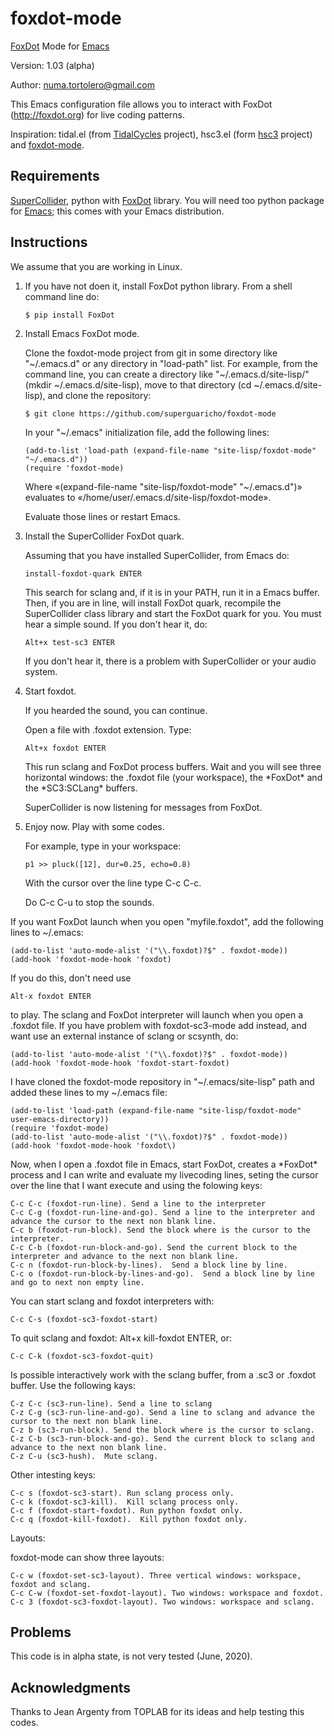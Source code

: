 # foxdot-mode
<a href="http://foxdot.org">FoxDot</a> Mode for <a href="https://www.gnu.org/software/emacs/">Emacs</a>

Version: 1.03 (alpha)

Author: numa.tortolero@gmail.com

This Emacs configuration file allows you to interact with FoxDot (http://foxdot.org) for live coding patterns.

Inspiration: tidal.el (from <a href="https://tidalcycles.org/index.php/Welcome">TidalCycles</a> project), hsc3.el (form <a href="https://github.com/rd--/hsc3/tree/master/emacs">hsc3</a> project) and <a href="https://gitlab.com/umejam/foxdot-mode">foxdot-mode</a>.

<h2>Requirements</h2>

<a href="https://supercollider.github.io/">SuperCollider</a>, python with <a href="http://foxdot.org">FoxDot</a> library. You will need too python package for <a href="https://www.gnu.org/software/emacs/">Emacs</a>; this comes with your Emacs distribution.

<h2>Instructions</h2>

We assume that you are working in Linux.

<ol>
<li> If you have not doen it, install FoxDot python library. From a shell command line do:

    $ pip install FoxDot

<li> Install Emacs FoxDot mode.

Clone the foxdot-mode project from git in some directory like "\~/.emacs.d" or any directory in "load-path" list. For example, from the command line, you can create a directory like "\~/.emacs.d/site-lisp/" (mkdir ~/.emacs.d/site-lisp), move to that directory (cd ~/.emacs.d/site-lisp), and clone the repository:

    $ git clone https://github.com/superguaricho/foxdot-mode

In your "\~/.emacs" initialization file, add the following lines:

    (add-to-list 'load-path (expand-file-name "site-lisp/foxdot-mode" "~/.emacs.d"))
    (require 'foxdot-mode)

Where «(expand-file-name "site-lisp/foxdot-mode" "~/.emacs.d")» evaluates to «/home/user/.emacs.d/site-lisp/foxdot-mode».

Evaluate those lines or restart Emacs.

<li> Install the SuperCollider FoxDot quark.

Assuming that you have installed SuperCollider, from Emacs do:

    install-foxdot-quark ENTER

This search for sclang and, if it is in your PATH, run it in a Emacs buffer. Then, if you are in line, will install FoxDot quark, recompile the SuperCollider class library and start the FoxDot quark for you. You must hear a simple sound. If you don't hear it, do:

    Alt+x test-sc3 ENTER
    
If you don't hear it, there is a problem with SuperCollider or your audio system.

<li> Start foxdot.

If you hearded the sound, you can continue.

Open a file with .foxdot extension. Type:

    Alt+x foxdot ENTER
    
This run sclang and FoxDot process buffers. Wait and you will see three horizontal windows: the .foxdot file (your workspace), the  \*FoxDot\* and the \*SC3:SCLang\* buffers.

SuperCollider is now listening for messages from FoxDot.

<li> Enjoy now. Play with some codes.

For example, type in your workspace:

    p1 >> pluck([12], dur=0.25, echo=0.8)

With the cursor over the line type C-c C-c.

Do C-c C-u to stop the sounds.

</ol>

If you want FoxDot launch when you open "myfile.foxdot", add the following lines to ~/.emacs:

    (add-to-list 'auto-mode-alist '("\\.foxdot)?$" . foxdot-mode))
    (add-hook 'foxdot-mode-hook 'foxdot)

If you do this, don't need use

    Alt-x foxdot ENTER
    
to play. The sclang and FoxDot interpreter will launch when you open a .foxdot file. If you have problem with foxdot-sc3-mode add instead, and want use an external instance of sclang or scsynth, do:

    (add-to-list 'auto-mode-alist '("\\.foxdot)?$" . foxdot-mode))
    (add-hook 'foxdot-mode-hook 'foxdot-start-foxdot)

I have cloned the foxdot-mode repository in "~/.emacs/site-lisp" path and added these lines to my ~/.emacs file:

    (add-to-list 'load-path (expand-file-name "site-lisp/foxdot-mode" user-emacs-directory))
    (require 'foxdot-mode)
    (add-to-list 'auto-mode-alist '("\\.foxdot)?$" . foxdot-mode))
    (add-hook 'foxdot-mode-hook 'foxdot\)

Now, when I open a .foxdot file in Emacs, start FoxDot, creates a \*FoxDot\* process and I can write and evaluate my livecoding lines, seting the cursor over the line that I want execute and using the folowing keys:

    C-c C-c (foxdot-run-line). Send a line to the interpreter
    C-c C-g (foxdot-run-line-and-go). Send a line to the interpreter and advance the cursor to the next non blank line.
    C-c b (foxdot-run-block). Send the block where is the cursor to the interpreter.
    C-c C-b (foxdot-run-block-and-go). Send the current block to the interpreter and advance to the next non blank line.
    C-c n (foxdot-run-block-by-lines).  Send a block line by line.
    C-c o (foxdot-run-block-by-lines-and-go).  Send a block line by line and go to next non empty line.

You can start sclang and foxdot interpreters with:

    C-c C-s (foxdot-sc3-foxdot-start)

To quit sclang and foxdot: Alt+x kill-foxdot ENTER, or:
 
    C-c C-k (foxdot-sc3-foxdot-quit)

Is possible interactively work with the sclang buffer, from a .sc3 or .foxdot buffer. Use the following kays:

    C-z C-c (sc3-run-line). Send a line to sclang
    C-z C-g (sc3-run-line-and-go). Send a line to sclang and advance the cursor to the next non blank line.
    C-z b (sc3-run-block). Send the block where is the cursor to sclang.
    C-z C-b (sc3-run-block-and-go). Send the current block to sclang and advance to the next non blank line.
    C-z C-u (sc3-hush).  Mute sclang.

Other intesting keys:

    C-c s (foxdot-sc3-start). Run sclang process only.
    C-c k (foxdot-sc3-kill).  Kill sclang process only.
    C-c f (foxdot-start-foxdot). Run python foxdot only.
    C-c q (foxdot-kill-foxdot).  Kill python foxdot only.

Layouts:

foxdot-mode can show three layouts:

    C-c w (foxdot-set-sc3-layout). Three vertical windows: workspace, foxdot and sclang. 
    C-c C-w (foxdot-set-foxdot-layout). Two windows: workspace and foxdot.
    C-c 3 (foxdot-sc3-foxdot-layout). Two windows: workspace and sclang.

<h2>Problems</h2>

This code is in alpha state, is not very tested (June, 2020).

<h2>Acknowledgments</h2>

Thanks to Jean Argenty from TOPLAB for its ideas and help testing this codes.
